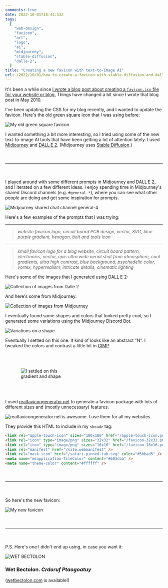 ```yaml
---
comments: true
date: 2022-10-01T18:41:13Z
tags:
  [
    "web-design",
    "favicon",
    "art",
    "logo",
    "ai",
    "midjourney",
    "stable-diffusion",
    "dalle-2",
  ]
title: "Creating a new favicon with text-to-image AI"
url: /2022/10/01/how-to-create-a-favicon-with-stable-diffusion-and-dalle-2/
---
```


It's been a while since [I wrote a blog post about creating a `favicon.ico` file for your website or blog.](https://madebynathan.com/2010/05/20/how-to-create-a-favicon-ico-with-gimp/) Things have changed a bit since I wrote that blog post in May 2010.

I've been updating the CSS for my blog recently, and I wanted to update the favicon. Here's the old green square icon that I was using before:

<img class="lightbox thumb" src="/content/images/posts/2022/10/favicon/old_favicon.jpg" alt="My old green square favicon" />

<br/>

I wanted something a bit more interesting, so I tried using some of the new text-to-image AI tools that have been getting a lot of attention lately. I used [Midjourney](https://www.midjourney.com/home/) and [DALL·E 2](https://openai.com/blog/dall-e/). (Midjourney uses [Stable Diffusion](https://stability.ai/blog/stable-diffusion-public-release).)

<hr style="margin: 50px 0;" />

I played around with some different prompts in Midjourney and DALL·E 2, and I iterated on a few different ideas. I enjoy spending time in Midjourney's shared Discord channels (e.g. `#general-*`), where you can see what other people are doing and get some inspiration for prompts.

<img class="lightbox thumb" src="/content/images/posts/2022/10/favicon/midjourney_discord_shared_chat.jpg" alt="Midjourney shared chat channel general-4" />

Here's a few examples of the prompts that I was trying:

---

> _website favicon logo, circuit board PCB design, vector, SVG, blue purple gradient, hexagon, bolt and tools icon_

---

> _small favicon logo for a blog website, circuit board pattern, electronics, vector, epic ultra wide aerial shot from atmosphere, cool gradients, ultra high contrast, blue background, psychedelic color, vortex, hyperrealism, intricate details, cinematic lighting_

Here's some of the images that I generated using DALL·E 2:

<img class="lightbox thumb" src="/content/images/posts/2022/10/favicon/dalle_library.jpg" alt="Collection of images from Dalle 2" />

And here's some from Midjourney:

<img class="lightbox thumb" src="/content/images/posts/2022/10/favicon/midjourney_library.jpg" alt="Collection of images from Midjourney" />

I eventually found some shapes and colors that looked pretty cool, so I generated some variations using the Midjourney Discord Bot.

<img class="lightbox thumb" src="/content/images/posts/2022/10/favicon/midjourney_discord.jpg" alt="Variations on a shape" />

Eventually I settled on this one. It kind of looks like an abstract "N". I tweaked the colors and contrast a little bit in [GIMP](https://www.gimp.org/).

<p class="text-center">
<img class="lightbox thumb" src="/content/images/posts/2022/10/favicon/final_logo.png" alt="I settled on this gradient and shape" style="max-width: 140px; margin: 50px;"/>
</p>

I used [realfavicongenerator.net](https://realfavicongenerator.net) to generate a favicon package with lots of different sizes and (mostly unnecessary) features.

<img class="lightbox thumb" src="/content/images/posts/2022/10/favicon/realfavicongenerator_net.jpg" alt="realfavicongenerator.net is awesome. I use them for all my websites." />

They provide this HTML to include in my `<head>` tag:

```html
<link rel="apple-touch-icon" sizes="180x180" href="/apple-touch-icon.png" />
<link rel="icon" type="image/png" sizes="32x32" href="/favicon-32x32.png" />
<link rel="icon" type="image/png" sizes="16x16" href="/favicon-16x16.png" />
<link rel="manifest" href="/site.webmanifest" />
<link rel="mask-icon" href="/safari-pinned-tab.svg" color="#5bbad5" />
<meta name="msapplication-TileColor" content="#603cba" />
<meta name="theme-color" content="#ffffff" />
```

<hr style="margin: 50px 0;" />

So here's the new favicon:

<img class="lightbox thumb" src="/content/images/posts/2022/10/favicon/new_favicon.jpg" alt="My new favicon" />

<hr style="margin: 50px 0;" />

P.S. Here's one I didn't end up using, in case you want it:

<p class="text-left">
<img class="lightbox thumb" src="/content/images/posts/2022/10/favicon/wet_bectolon.jpg" alt="WET BECTOLON" style="max-width: 360px;" />
</p>

### Wet Bectolon. _Crdoruf Ptaogoatuy_

([wetbectolon.com](https://www.namecheap.com/domains/registration/results/?domain=wetbectolon.com) is available!)
